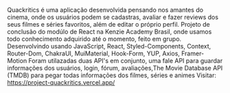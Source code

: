 Quackritics é uma aplicação desenvolvida pensando nos amantes do cinema, onde os usuários podem se cadastras, avaliar e fazer reviews dos seus filmes e séries favoritos, além de editar o próprio perfil.
Projeto de conclusão do modúlo de React na Kenzie Academy Brasil, onde usamos todo conhecimento adquirido até o momento, feito em grupo.
Desenvolvindo usando JavaScript, React, Styled-Components, Context, Router-Dom, ChakraUI, MuiMaterial, Hook-Form, YUP, Axios, Framer-Motion
Foram utilazadas  duas API's em conjunto, uma fale API para guardar informações dos usuários, login, fórum, avaliações,The Movie Database API (TMDB) para pegar todas informações dos filmes, séries e animes
Visitar: https://project-quackritics.vercel.app/
